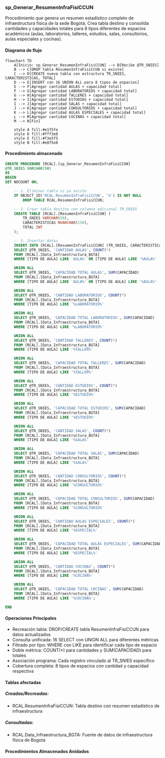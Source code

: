 

### sp_Generar_ResumenInfraFisiCCUN

Procedimiento que genera un resumen estadístico completo de infraestructura física de la sede Bogotá. Crea tabla destino y consolida cantidades y capacidades totales para 8 tipos diferentes de espacios académicos (aulas, laboratorios, talleres, estudios, salas, consultorios, aulas especiales y cocinas).

#### Diagrama de flujo

```mermaid
flowchart TD
    A[Inicio: sp_Generar_ResumenInfraFisiCCUN] --> B[Recibe @TR_SNIES]
    B --> C[DROP tabla ResumenInfraFisiCCUN si existe]
    C --> D[CREATE nueva tabla con estructura TR_SNIES, CARACTERISTICAS, TOTAL]
    D --> E[INSERT con 16 UNION ALL para 8 tipos de espacios]
    E --> F[Agregar cantidad AULAS + capacidad total]
    F --> G[Agregar cantidad LABORATORIOS + capacidad total]
    G --> H[Agregar cantidad TALLERES + capacidad total]
    H --> I[Agregar cantidad ESTUDIOS + capacidad total]
    I --> J[Agregar cantidad SALAS + capacidad total]
    J --> K[Agregar cantidad CONSULTORIOS + capacidad total]
    K --> L[Agregar cantidad AULAS ESPECIALES + capacidad total]
    L --> M[Agregar cantidad COCINAS + capacidad total]
    M --> N[Fin]
    
    style A fill:#e1f5fe
    style D fill:#fff3e0
    style E fill:#f3e5f5
    style N fill:#e8f5e8
```
#### Procedimiento almacenado
```sql
CREATE PROCEDURE [RCAL].[sp_Generar_ResumenInfraFisiCCUN]
@TR_SNIES VARCHAR(50)
AS
BEGIN
SET NOCOUNT ON;

    -- 1. Eliminar tabla si ya existe
    IF OBJECT_ID('RCAL.ResumenInfraFisiCCUN', 'U') IS NOT NULL
        DROP TABLE RCAL.ResumenInfraFisiCCUN;

    -- 2. Crear tabla destino con columna adicional TR_SNIES
    CREATE TABLE [RCAL].[ResumenInfraFisiCCUN] (
        TR_SNIES VARCHAR(50),
        CARACTERISTICAS NVARCHAR(150),
        TOTAL INT
    );

    -- 3. Insertar datos
    INSERT INTO [RCAL].[ResumenInfraFisiCCUN] (TR_SNIES, CARACTERISTICAS, TOTAL)
    SELECT @TR_SNIES, 'CANTIDAD AULAS', COUNT(*)
    FROM [RCAL].[Data_Infraestructura_BGTA]
    WHERE [TIPO DE AULA] LIKE 'AULA%' OR [TIPO DE AULA] LIKE '%AULA%'

    UNION ALL
    SELECT @TR_SNIES, 'CAPACIDAD TOTAL AULAS', SUM(CAPACIDAD)
    FROM [RCAL].[Data_Infraestructura_BGTA]
    WHERE [TIPO DE AULA] LIKE 'AULA%' OR [TIPO DE AULA] LIKE '%AULA%'

    UNION ALL
    SELECT @TR_SNIES, 'CANTIDAD LABORATORIOS', COUNT(*)
    FROM [RCAL].[Data_Infraestructura_BGTA]
    WHERE [TIPO DE AULA] LIKE '%LABORATORIO%'

    UNION ALL
    SELECT @TR_SNIES, 'CAPACIDAD TOTAL LABORATORIOS', SUM(CAPACIDAD)
    FROM [RCAL].[Data_Infraestructura_BGTA]
    WHERE [TIPO DE AULA] LIKE '%LABORATORIO%'

    UNION ALL
    SELECT @TR_SNIES, 'CANTIDAD TALLERES', COUNT(*)
    FROM [RCAL].[Data_Infraestructura_BGTA]
    WHERE [TIPO DE AULA] LIKE '%TALLER%'

    UNION ALL
    SELECT @TR_SNIES, 'CAPACIDAD TOTAL TALLERES', SUM(CAPACIDAD)
    FROM [RCAL].[Data_Infraestructura_BGTA]
    WHERE [TIPO DE AULA] LIKE '%TALLER%'

    UNION ALL
    SELECT @TR_SNIES, 'CANTIDAD ESTUDIOS', COUNT(*)
    FROM [RCAL].[Data_Infraestructura_BGTA]
    WHERE [TIPO DE AULA] LIKE '%ESTUDIO%'

    UNION ALL
    SELECT @TR_SNIES, 'CAPACIDAD TOTAL ESTUDIOS', SUM(CAPACIDAD)
    FROM [RCAL].[Data_Infraestructura_BGTA]
    WHERE [TIPO DE AULA] LIKE '%ESTUDIO%'

    UNION ALL
    SELECT @TR_SNIES, 'CANTIDAD SALAS', COUNT(*)
    FROM [RCAL].[Data_Infraestructura_BGTA]
    WHERE [TIPO DE AULA] LIKE '%SALA%'

    UNION ALL
    SELECT @TR_SNIES, 'CAPACIDAD TOTAL SALAS', SUM(CAPACIDAD)
    FROM [RCAL].[Data_Infraestructura_BGTA]
    WHERE [TIPO DE AULA] LIKE '%SALA%'

    UNION ALL
    SELECT @TR_SNIES, 'CANTIDAD CONSULTORIOS', COUNT(*)
    FROM [RCAL].[Data_Infraestructura_BGTA]
    WHERE [TIPO DE AULA] LIKE '%CONSULTORIO%'

    UNION ALL
    SELECT @TR_SNIES, 'CAPACIDAD TOTAL CONSULTORIOS', SUM(CAPACIDAD)
    FROM [RCAL].[Data_Infraestructura_BGTA]
    WHERE [TIPO DE AULA] LIKE '%CONSULTORIO%'

    UNION ALL
    SELECT @TR_SNIES, 'CANTIDAD AULAS ESPECIALES', COUNT(*)
    FROM [RCAL].[Data_Infraestructura_BGTA]
    WHERE [TIPO DE AULA] LIKE '%ESPECIAL%'

    UNION ALL
    SELECT @TR_SNIES, 'CAPACIDAD TOTAL AULAS ESPECIALES', SUM(CAPACIDAD)
    FROM [RCAL].[Data_Infraestructura_BGTA]
    WHERE [TIPO DE AULA] LIKE '%ESPECIAL%'

    UNION ALL
    SELECT @TR_SNIES, 'CANTIDAD COCINAS', COUNT(*)
    FROM [RCAL].[Data_Infraestructura_BGTA]
    WHERE [TIPO DE AULA] LIKE '%COCINA%'

    UNION ALL
    SELECT @TR_SNIES, 'CAPACIDAD TOTAL COCINAS', SUM(CAPACIDAD)
    FROM [RCAL].[Data_Infraestructura_BGTA]
    WHERE [TIPO DE AULA] LIKE '%COCINA%';

END

```
#### Operaciones Principales

- Recreación tabla: DROP/CREATE tabla ResumenInfraFisiCCUN para datos actualizados
- Consulta unificada: 16 SELECT con UNION ALL para diferentes métricas
- Filtrado por tipo: WHERE con LIKE para identificar cada tipo de espacio
- Doble métrica: COUNT(*) para cantidades y SUM(CAPACIDAD) para totales
- Asociación programa: Cada registro vinculado al TR_SNIES específico
- Cobertura completa: 8 tipos de espacios con cantidad y capacidad respectiva

#### Tablas afectadas

##### Creadas/Recreadas:

- RCAL.ResumenInfraFisiCCUN: Tabla destino con resumen estadístico de infraestructura

##### Consultadas:

- RCAL.Data_Infraestructura_BGTA: Fuente de datos de infraestructura física de Bogotá

#### Procedimientos Almacenados Anidados